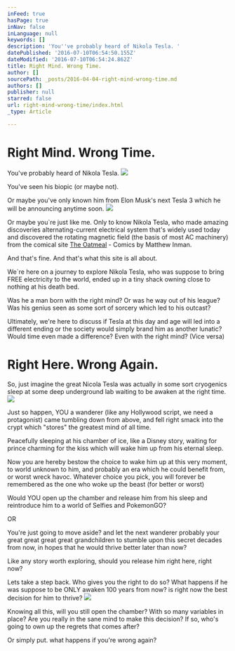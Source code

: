 ```yaml
---
inFeed: true
hasPage: true
inNav: false
inLanguage: null
keywords: []
description: 'You''ve probably heard of Nikola Tesla. '
datePublished: '2016-07-10T06:54:50.155Z'
dateModified: '2016-07-10T06:54:24.862Z'
title: Right Mind. Wrong Time.
author: []
sourcePath: _posts/2016-04-04-right-mind-wrong-time.md
authors: []
publisher: null
starred: false
url: right-mind-wrong-time/index.html
_type: Article

---
```

# Right Mind. Wrong Time.

You've probably heard of Nikola Tesla. ![](https://the-grid-user-content.s3-us-west-2.amazonaws.com/85da6fe5-0f49-490d-b135-42bfef54d204.jpg)

You've seen his biopic (or maybe not). 

Or maybe you've only known him from Elon Musk's next Tesla 3 which he will be announcing anytime soon. ![](https://the-grid-user-content.s3-us-west-2.amazonaws.com/7b172486-06fe-4cac-9f34-768307a82062.jpg)

Or maybe you\`re just like me. Only to know Nikola Tesla, who made amazing discoveries alternating-current electrical system that's widely used today and discovered the rotating magnetic field (the basis of most AC machinery) from the comical site [The Oatmeal][0] - Comics by Matthew Inman. 

And that's fine. And that's what this site is all about. 

We\`re here on a journey to explore Nikola Tesla, who was suppose to bring FREE electricity to the world, ended up in a tiny shack owning close to nothing at his death bed. 

Was he a man born with the right mind? Or was he way out of his league? Was his genius seen as some sort of sorcery which led to his outcast? 

Ultimately, we're here to discuss if Tesla at this day and age will led into a different ending or the society would simply brand him as another lunatic? Would time even made a difference? Even with the right mind? (Vice versa) 

# Right Here. Wrong Again.

So, just imagine the great Nicola Tesla was actually in some sort cryogenics sleep at some deep underground lab waiting to be awaken at the right time. ![](https://the-grid-user-content.s3-us-west-2.amazonaws.com/385ed60f-2b35-4271-b119-f3a56cc28bf1.jpg)

Just so happen, YOU a wanderer (like any Hollywood script, we need a protagonist) came tumbling down from above, and fell right smack into the crypt which "stores" the greatest mind of all time.

Peacefully sleeping at his chamber of ice, like a Disney story, waiting for prince charming for the kiss which will wake him up from his eternal sleep.

Now you are hereby bestow the choice to wake him up at this very moment, to world unknown to him, and probably an era which he could benefit from, or worst wreck havoc. Whatever choice you pick, you will forever be remembered as the one who woke up the beast (for better or worst)

Would YOU open up the chamber and release him from his sleep and reintroduce him to a world of Selfies and PokemonGO?

OR

You're just going to move aside? and let the next wanderer probably your great great great great grandchildren to stumble upon this secret decades from now, in hopes that he would thrive better later than now? 

Like any story worth exploring, should you release him right here, right now? 

Lets take a step back. Who gives you the right to do so? What happens if he was suppose to be ONLY awaken 100 years from now? is right now the best decision for him to thrive? ![](https://the-grid-user-content.s3-us-west-2.amazonaws.com/f0598ae2-0369-4dd6-b553-b7625abb8be0.jpg)

Knowing all this, will you still open the chamber? With so many variables in place? Are you really in the sane mind to make this decision? If so, who's going to own up the regrets that comes after? 

Or simply put. what happens if you're wrong again? 

[0]: http://theoatmeal.com/comics/tesla